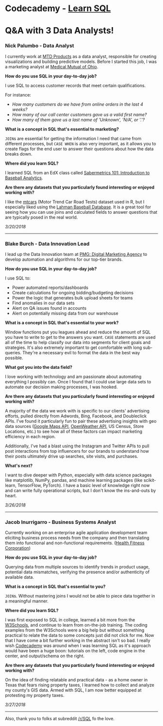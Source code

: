 # Codecademy - [Learn SQL](https://www.codecademy.com/learn/learn-sql)

# Q&A with 3 Data Analysts!

### Nick Palumbo - Data Analyst ###

I currently work at [MTD Products](http://www.mtdproducts.com/) as a data analyst, responsible for creating visualizations and building predictive models. Before I started this job, I was a marketing analyst at [Medical Mutual of Ohio](https://www.medmutual.com/).

**How do you use SQL in your day-to-day job?**

I use SQL to access customer records that meet certain qualifications. 

For instance:

- *How many customers do we have from online orders in the last 4 weeks?*
- *How many of our call center customers gave us a valid first name?*
- *How many of them gave us a last name of 'Unknown', 'N/A', or '.'?*

**What is a concept in SQL that's essential to marketing?**

`JOIN`s are essential for getting the information I need that came from different processes, but `CASE WHEN` is also very important, as it allows you to create flags for the end user to answer their questions about how the data breaks down.

**Where did you learn SQL?**

I learned SQL from an EdX class called [Sabermetrics 101: Introduction to Baseball Analytics](https://www.edx.org/course/sabermetrics-101-introduction-baseball-bux-sabr101x-0).

**Are there any datasets that you particularly found interesting or enjoyed working with?**

I like the [mtcars](https://www.rdocumentation.org/packages/datasets/versions/3.4.3/topics/mtcars) (Motor Trend Car Road Tests) dataset used in R, but I especially liked using the [Lahman Baseball Database](http://www.seanlahman.com/baseball-archive/statistics/). It is a great tool for seeing how you can use joins and calculated fields to answer questions that are typically posed in the real world.

*3/20/2018*

--- 

### Blake Burch - Data Innovation Lead ###

I lead up the Data Innovation team at [PMG: Digital Marketing Agency](https://www.pmg.com/) to develop automation and algorithms for our top-tier brands.

**How do you use SQL in your day-to-day job?**

I use SQL to:

- Power automated reports/dashboards
- Create calculations for ongoing bidding/budgeting decisions
- Power the logic that generates bulk upload sheets for teams
- Find anomalies in our data sets
- Alert on QA issues found in accounts
- Alert on potentially missing data from our warehouse

**What is a concept in SQL that's essential to your work?**

Window functions put you leagues ahead and reduce the amount of SQL you have to write to get to the answers you want.
`CASE` statements are used all of the time to help classify our data into segments for client goals and strategies.
It's also extremely important to get comfortable with long sub-queries. They're a necessary evil to format the data in the best way possible.

**What got you into the data field?**

I love working with technology and am passionate about automating everything I possibly can. Once I found that I could use large data sets to automate our decision making processes, I was hooked.

**Are there any datasets that you particularly found interesting or enjoyed working with?**

A majority of the data we work with is specific to our clients' advertising efforts, pulled directly from Adwords, Bing, Facebook, and Doubleclick APIs. I've found it particularly fun to pair these advertising insights with geo data sources ([Google Maps API](https://developers.google.com/maps/), [OpenWeather API](https://openweathermap.org/api), US Census, Store Locations, etc.) to see how all of these factors can impact marketing efficiency in each region.

Additionally, I've had a blast using the Instagram and Twitter APIs to pull post interactions from top influencers for our brands to understand how their posts ultimately drive up searches, site visits, and purchases.

**What's next?**

I want to dive deeper with Python, especially with data science packages like matplotlib, NumPy, pandas, and machine learning packages (like scikit-learn, TensorFlow, PyTorch). I have a basic level of knowledge right now and can write fully operational scripts, but I don't know the ins-and-outs by heart.

*3/26/2018*

---

### Jacob Inurrigarro - Business Systems Analyst ###

Currently working on an enterprise agile application development team eliciting business process needs from the company and then translating them into functional and non-functional requirements. ([Health Fitness Corporation](http://healthfitness.com/))

**How do you use SQL in your day-to-day job?**

Querying data from multiple sources to identify trends in product usage, potential data mismatches, verifying the presence and/or authenticity of available data.

**What is a concept in SQL that's essential to you?**

`JOIN`s. Without mastering joins I would not be able to piece data together in a meaningful manner.

**Where did you learn SQL?**

I was first exposed to SQL in college, learned a bit more from the [W3Schools](https://www.w3schools.com/), and continue to learn from on-the-job training. The coding examples from the W3Schools were a big help but without something practical to relate the data to some concepts just did not click for me. Now that I have come a bit further working in the abstract isn't so bad. I really wish [Codecademy](https://www.codecademy.com/) was around when I was learning SQL as it's approach would have been a huge boon: tutorials on the left, code engine in the center, and output/schema on the right.

**Are there any datasets that you particularly found interesting or enjoyed working with?**

On the idea of finding relatable and practical data - as a home owner in Texas that fears rising property taxes, I learned how to collect and analyze my county's GIS data. Armed with SQL, I am now better equipped at protesting my property taxes.

*3/27/2018*

---

Also, thank you to folks at subreddit [/r/SQL](https://www.reddit.com/r/SQL/) fo the love.
